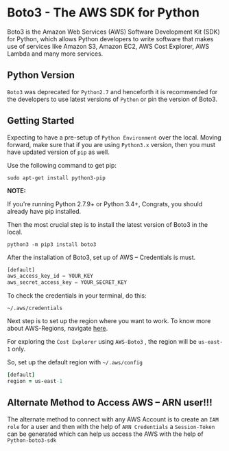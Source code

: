  # Boto3 - The AWS SDK for Python

Boto3 is the Amazon Web Services (AWS) Software Development Kit (SDK) for Python, which allows Python developers to write software that makes use of services like Amazon S3, Amazon EC2, AWS Cost Explorer, AWS Lambda and many more services.

## Python Version

`Boto3` was deprecated for `Python2.7` and henceforth it is recommended for the developers to use latest versions of `Python` or pin the version of Boto3.

## Getting Started

Expecting to have a pre-setup of `Python Environment` over the local. Moving forward, make sure that if you are using `Python3.x` version, then you must have updated version of `pip` as well.

Use the following command to get pip:
```
sudo apt-get install python3-pip
```

**NOTE:** 

If you're running Python 2.7.9+ or Python 3.4+,
Congrats, you should already have pip installed.

Then the most crucial step is to install the latest version of Boto3 in the local. 
```
python3 -m pip3 install boto3
```

After the installation of Boto3, set up of AWS – Credentials is must.
```python
[default]
aws_access_key_id = YOUR_KEY
aws_secret_access_key = YOUR_SECRET_KEY
```


To check the credentials in your terminal, do this:

`~/.aws/credentials`

Next step is to set up the region where you want to work. To know more about AWS-Regions, navigate [here](https://aws.amazon.com/about-aws/global-infrastructure/regions_az/). 

For exploring the `Cost Explorer` using `AWS-Boto3` , the region will be `us-east-1` only.

So, set up the default region with `~/.aws/config`
```ruby
[default]
region = us-east-1
```

## Alternate Method to Access AWS – ARN user!!!

The alternate method to connect with any AWS Account is to create an `IAM role` for a user and then with the help of  `ARN Credentials` a `Session-Token` can be generated which can help us access the AWS with the help of `Python-boto3-sdk`

